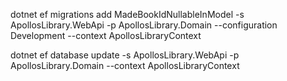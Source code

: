 ﻿dotnet ef migrations add MadeBookIdNullableInModel -s ApollosLibrary.WebApi -p ApollosLibrary.Domain --configuration Development --context ApollosLibraryContext

dotnet ef database update -s ApollosLibrary.WebApi -p ApollosLibrary.Domain --context ApollosLibraryContext